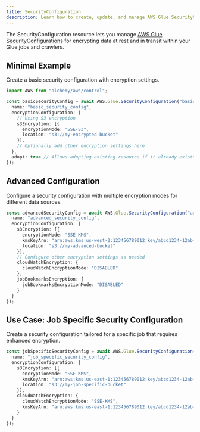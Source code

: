 ```yaml
---
title: SecurityConfiguration
description: Learn how to create, update, and manage AWS Glue SecurityConfigurations using Alchemy Cloud Control.
---
```


The SecurityConfiguration resource lets you manage [AWS Glue SecurityConfigurations](https://docs.aws.amazon.com/glue/latest/userguide/) for encrypting data at rest and in transit within your Glue jobs and crawlers.

## Minimal Example

Create a basic security configuration with encryption settings.

```ts
import AWS from "alchemy/aws/control";

const basicSecurityConfig = await AWS.Glue.SecurityConfiguration("basicSecurityConfig", {
  name: "basic_security_config",
  encryptionConfiguration: {
    // Using S3 encryption
    s3Encryption: [{
      encryptionMode: "SSE-S3",
      location: "s3://my-encrypted-bucket"
    }],
    // Optionally add other encryption settings here
  },
  adopt: true // Allows adopting existing resource if it already exists
});
```

## Advanced Configuration

Configure a security configuration with multiple encryption modes for different data sources.

```ts
const advancedSecurityConfig = await AWS.Glue.SecurityConfiguration("advancedSecurityConfig", {
  name: "advanced_security_config",
  encryptionConfiguration: {
    s3Encryption: [{
      encryptionMode: "SSE-KMS",
      kmsKeyArn: "arn:aws:kms:us-west-2:123456789012:key/abcd1234-12ab-34cd-56ef-1234567890ab",
      location: "s3://my-advanced-bucket"
    }],
    // Configure other encryption settings as needed
    cloudWatchEncryption: {
      cloudWatchEncryptionMode: "DISABLED"
    },
    jobBookmarksEncryption: {
      jobBookmarksEncryptionMode: "DISABLED"
    }
  }
});
```

## Use Case: Job Specific Security Configuration

Create a security configuration tailored for a specific job that requires enhanced encryption.

```ts
const jobSpecificSecurityConfig = await AWS.Glue.SecurityConfiguration("jobSpecificSecurityConfig", {
  name: "job_specific_security_config",
  encryptionConfiguration: {
    s3Encryption: [{
      encryptionMode: "SSE-KMS",
      kmsKeyArn: "arn:aws:kms:us-east-1:123456789012:key/abcd1234-12ab-34cd-56ef-1234567890ab",
      location: "s3://my-job-specific-bucket"
    }],
    cloudWatchEncryption: {
      cloudWatchEncryptionMode: "SSE-KMS",
      kmsKeyArn: "arn:aws:kms:us-east-1:123456789012:key/abcd1234-12ab-34cd-56ef-1234567890ab"
    }
  }
});
```